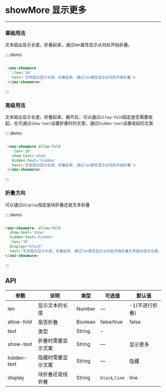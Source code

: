 # showMore 显示更多
----

### 基础用法
文本超出显示长度，折叠起来，通过len属性显示从何处开始折叠。

<div class="demo-block">
  <zmz-showmore :len='10' text='文本超出显示长度，折叠起来，通过len属性显示从何处开始折叠。'>
  </zmz-showmore>
</div>

::: demo
```html

 <zmz-showmore 
   :len='10' 
   text='文本超出显示长度，折叠起来，通过len属性显示从何处开始折叠'>
 </zmz-showmore>

```
:::

### 高级用法
文本超出显示长度，折叠起来，展开后，可以通过```allow-fold```指定是否需要收起，也可通过```show-text```设置折叠时的文案，通过```hidden-text```设置收起的文案

<div class="demo-block">
  <zmz-showmore 
    allow-fold 
    show-text='show'
    hidden-text='hidden'
    :len='10' 
    text='文本超出显示长度，折叠起来，展开后，可以通过 allowFold 指定是否需要收起'>
  </zmz-showmore>
</div>


::: demo
```html

 <zmz-showmore allow-fold
   :len='10' 
   show-text='show'
   hidden-text='hidden'
   text='文本超出显示长度，折叠起来，通过len属性显示从何处开始折叠'>
 </zmz-showmore>

```
:::

### 折叠方向
可以通过```display```指定是块折叠还是文本折叠

<div class="demo-block">
  <zmz-showmore  allow-fold 
    show-text='展开'
    hidden-text='收起'
    :len='30' 
    display="block" text="文本超出显示长度，
    折叠起来，通过len属性显示从何处开始折叠文本超出显示长度，
    折叠起来，通过len属性显示从何处开始折叠文本超出显示长度，
    折叠起来，通过len属性显示从何处开始折叠文本超出显示长度，
    折叠起来，通过len属性显示从何处开始折叠"></zmz-showmore>
</div>


::: demo
```html

<zmz-showmore  allow-fold 
  show-text='show'
  hidden-text='hidden'
  :len='30' 
  display="block" 
  text="文本超出显示长度，折叠起来，通过len属性显示从何处开始折叠文本超出显示长度，折叠起来，通过len属性显示从何处开始折叠文本超出显示长度，折叠起来，通过len属性显示从何处开始折叠文本超出显示长度，折叠起来，通过len属性显示从何处开始折叠">
</zmz-showmore>

```
:::

## API

| 参数      | 说明          | 类型      | 可选值                           | 默认值  |
|---------- |-------------- |---------- |--------------------------------  |-------- |
| len | 显示文本的长度 | Number | — | -1(不进行折叠) |
| allow-fold | 是否折叠 | Boolean | false/true | false |
| text | 类型 | String | - |  |
| show-text | 折叠时需要显示文案 | String | — | 显示更多 |
| hidden-text | 隐藏时需要显示文案 | String | — | 隐藏 |
| display | 块折叠还是线折叠 | String | ```block```,```line``` | line |
